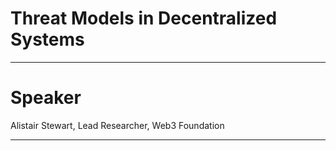 
# Threat Models in Decentralized Systems

---
# Speaker

Alistair Stewart, Lead Researcher, Web3 Foundation

---